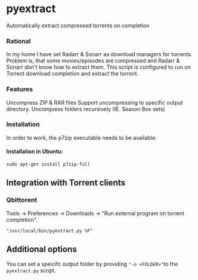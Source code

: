 # pyextract
Automatically extract compressed torrents on completion

### Rational
In my home I have set Radarr & Sonarr as download managers for torrents.
Problem is, that some movies/episodes are compressed and Radarr & Sonarr don't know how to extract them.
This script is configured to run on Torrent download completion and extract the torrent.

### Features
Uncompress ZIP & RAR files
Support uncompressing to specific output directory.
Uncompress folders recursively (IE. Season Box sets)

### Installation
In order to work, the p7zip executable needs to be available:
#### Installation in Ubuntu:
```
sudo apt-get install p7zip-full
```

## Integration with Torrent clients

### Qbittorent
Tools -> Preferences -> Downloads -> "Run external program on torrent completion".
```
"/usr/local/bin/pyextract.py %F"
```

## Additional options
You can set a speicifc output folder by providing `"-o <FOLDER>"`to the `pyextract.py` script.
